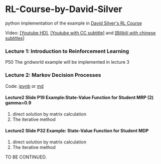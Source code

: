 # RL-Course-by-David-Silver
python implementation of the example in [David Silver's RL Course](https://www.davidsilver.uk/teaching/) 

Video: [[Youtube HD]](https://www.youtube.com/watch?v=2pWv7GOvuf0), [[Youtube with CC subtitle]](https://www.youtube.com/watch?v=zMsphnBCpdI&list=UUF0DiTWneggGunOcU2agJjA&index=24) and [[Bilibili with chinese subtitles]](https://www.bilibili.com/video/av45357759/)
### Lecture 1: Introduction to Reinforcement Learning 

P50 The gridworld example will be implemented in lecture 3

### Lecture 2: Markov Decision Processes  
Code: [ipynb](https://github.com/GarfieldF/RL-Course-by-David-Silver/blob/master/Lecture2.ipynb) or  [md](https://github.com/GarfieldF/RL-Course-by-David-Silver/blob/master/Lecture2.md)

#### Lecture2 Slide P19 Example:State-Value Function for Student MRP (2) gamma=0.9
1. direct solution by matrix calculation
2. The iterative method
#### Lecture2 Slide P32 Example: State-Value Function for Student MDP
1. direct solution by matrix calculation
2. The iterative method


TO BE CONTINUED.
